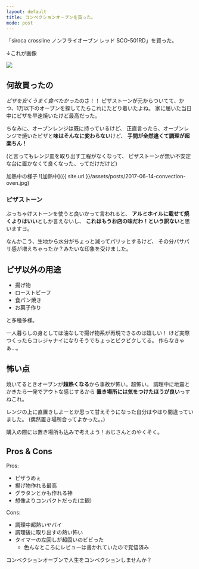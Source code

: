 ```yaml
---
layout: default
title: コンベクションオーブンを買った。
mode: post
---
```


「siroca crossline ノンフライオーブン レッド SCO-501RD」を買った。

↓これが画像

<a href="https://www.amazon.co.jp/gp/product/B01C26PFA4/ref=as_li_ss_il?ie=UTF8&psc=1&linkCode=li3&tag=shamison258-22&linkId=bb56e3b305db944cdd748e0ad16ed362" target="_blank"><img border="0" src="//ws-fe.amazon-adsystem.com/widgets/q?_encoding=UTF8&ASIN=B01C26PFA4&Format=_SL250_&ID=AsinImage&MarketPlace=JP&ServiceVersion=20070822&WS=1&tag=shamison258-22" ></a><img src="https://ir-jp.amazon-adsystem.com/e/ir?t=shamison258-22&l=li3&o=9&a=B01C26PFA4" width="1" height="1" border="0" alt="" style="border:none !important; margin:0px !important;" />

## 何故買ったの

*ピザを安くうまく食べたかった*のさ！！
ピザストーンが元からついてて、かつ、1万以下のオーブンを探してたらこれにたどり着いたよね。
家に届いた当日中にピザを早速焼いたけど最高だった。

ちなみに、オーブンレンジは既に持っているけど、
正直言ったら、オーブンレンジで焼いたピザと**味はそんなに変わらない**けど、
**手間が全然違くて調理が超楽ちん！**

(と言ってもレンジ皿を取り出す工程がなくなって、
ピザストーンが無い不安定な台に置かなくて良くなった、ってだけだけど)

加熱中の様子
![加熱中]({{ site.url }}/assets/posts/2017-06-14-convection-oven.jpg)

### ピザストーン

ぶっちゃけストーンを使うと良いかって言われると、
**アルミホイルに載せて焼くよりはいい**としか言えないし、
**これはもうお店の味だわ！という訳ない**と思いますヨ。

なんかこう、生地から水分がちょっと減ってパリッとするけど、
その分パサパサ感が増えちゃったか？みたいな印象を受けました。

## ピザ以外の用途

- 揚げ物
- ローストビーフ
- 食パン焼き
- お菓子作り

と多種多様。

一人暮らしの身としては油なしで揚げ物系が再現できるのは嬉しい！
けど実際つくったらコレジャナイになりそうでちょっとビクビクしてる。
作らなきゃぁ…。

## 怖い点

焼いてるときオーブンが**超熱くなる**から事故が怖い。超怖い。
調理中に地震とかきたら一発でアウトな感じするから
**置き場所には気をつけたほうが良い**っすねこれ。

レンジの上に直置きしよーとか思って甘えそうになった自分はやはり間違っていました。
(偶然置き場所合ってよかった。。)

購入の際には置き場所も込みで考えよう！おじさんとのやくそく。

## Pros & Cons

Pros:

- ピザうめぇ
- 揚げ物作れる最高
- グラタンとかも作れる神
- 想像よりコンパクトだった(主観)

Cons:

- 調理中超熱いヤバイ
- 調理後に取り出すの熱い怖い
- タイマーの左回しが超固いのビビった
  - 色んなところにレビューは書かれていたので覚悟済み

コンベクションオーブンで人生をコンベクションしませんか？
